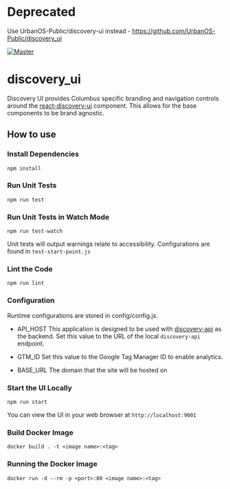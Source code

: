 # Deprecated

Use UrbanOS-Public/discovery-ui instead - https://github.com/UrbanOS-Public/discovery_ui


[![Master](https://travis-ci.org/smartcolumbusos/discovery_ui.svg?branch=master)](https://travis-ci.org/smartcolumbusos/discovery_ui)

# discovery_ui

Discovery UI provides Columbus specific branding and navigation controls around the [react-discovery-ui](https://github.com/smartcitiesdata/react_discovery_ui) component. This allows for the base components to be brand agnostic.

## How to use

### Install Dependencies

`npm install`

### Run Unit Tests

`npm run test`

### Run Unit Tests in Watch Mode

`npm run test-watch`

Unit tests will output warnings relate to accessibility. Configurations
are found in `test-start-point.js`

### Lint the Code

`npm run lint`

### Configuration

Runtime configurations are stored in config/config.js.

- API_HOST
  This application is designed to be used with [discovery-api](https://github.com/smartcitiesdata/discovery_api) as the backend. Set this value to the URL of the local `discovery-api` endpoint.

- GTM_ID
  Set this value to the Google Tag Manager ID to enable analytics.

- BASE_URL
  The domain that the site will be hosted on

### Start the UI Locally

`npm run start`

You can view the UI in your web browser at `http://localhost:9001`

### Build Docker Image

`docker build . -t <image name>:<tag>`

### Running the Docker Image

`docker run -d --rm -p <port>:80 <image name>:<tag>`
